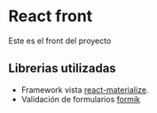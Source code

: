 # React front
Este es el front del proyecto

## Librerias utilizadas
- Framework vista [react-materialize](https://www.npmjs.com/package/react-materialize).
- Validación de formularios [formik](https://formik.org/)
